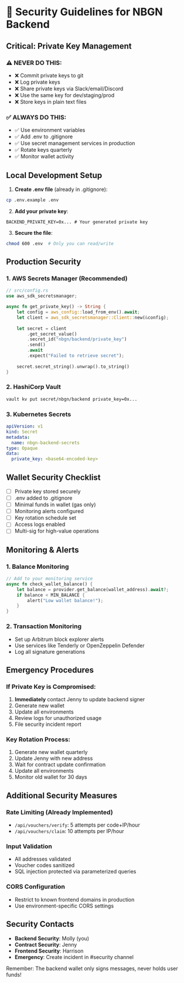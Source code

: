 # 🔐 Security Guidelines for NBGN Backend

## Critical: Private Key Management

### ⚠️ NEVER DO THIS:
- ❌ Commit private keys to git
- ❌ Log private keys
- ❌ Share private keys via Slack/email/Discord
- ❌ Use the same key for dev/staging/prod
- ❌ Store keys in plain text files

### ✅ ALWAYS DO THIS:
- ✅ Use environment variables
- ✅ Add .env to .gitignore
- ✅ Use secret management services in production
- ✅ Rotate keys quarterly
- ✅ Monitor wallet activity

## Local Development Setup

1. **Create .env file** (already in .gitignore):
```bash
cp .env.example .env
```

2. **Add your private key**:
```env
BACKEND_PRIVATE_KEY=0x... # Your generated private key
```

3. **Secure the file**:
```bash
chmod 600 .env  # Only you can read/write
```

## Production Security

### 1. AWS Secrets Manager (Recommended)
```rust
// src/config.rs
use aws_sdk_secretsmanager;

async fn get_private_key() -> String {
    let config = aws_config::load_from_env().await;
    let client = aws_sdk_secretsmanager::Client::new(&config);
    
    let secret = client
        .get_secret_value()
        .secret_id("nbgn/backend/private_key")
        .send()
        .await
        .expect("Failed to retrieve secret");
    
    secret.secret_string().unwrap().to_string()
}
```

### 2. HashiCorp Vault
```bash
vault kv put secret/nbgn/backend private_key=0x...
```

### 3. Kubernetes Secrets
```yaml
apiVersion: v1
kind: Secret
metadata:
  name: nbgn-backend-secrets
type: Opaque
data:
  private_key: <base64-encoded-key>
```

## Wallet Security Checklist

- [ ] Private key stored securely
- [ ] .env added to .gitignore
- [ ] Minimal funds in wallet (gas only)
- [ ] Monitoring alerts configured
- [ ] Key rotation schedule set
- [ ] Access logs enabled
- [ ] Multi-sig for high-value operations

## Monitoring & Alerts

### 1. Balance Monitoring
```rust
// Add to your monitoring service
async fn check_wallet_balance() {
    let balance = provider.get_balance(wallet_address).await?;
    if balance < MIN_BALANCE {
        alert("Low wallet balance!");
    }
}
```

### 2. Transaction Monitoring
- Set up Arbitrum block explorer alerts
- Use services like Tenderly or OpenZeppelin Defender
- Log all signature generations

## Emergency Procedures

### If Private Key is Compromised:
1. **Immediately** contact Jenny to update backend signer
2. Generate new wallet
3. Update all environments
4. Review logs for unauthorized usage
5. File security incident report

### Key Rotation Process:
1. Generate new wallet quarterly
2. Update Jenny with new address
3. Wait for contract update confirmation
4. Update all environments
5. Monitor old wallet for 30 days

## Additional Security Measures

### Rate Limiting (Already Implemented)
- `/api/vouchers/verify`: 5 attempts per code+IP/hour
- `/api/vouchers/claim`: 10 attempts per IP/hour

### Input Validation
- All addresses validated
- Voucher codes sanitized
- SQL injection protected via parameterized queries

### CORS Configuration
- Restrict to known frontend domains in production
- Use environment-specific CORS settings

## Security Contacts

- **Backend Security**: Molly (you)
- **Contract Security**: Jenny
- **Frontend Security**: Harrison
- **Emergency**: Create incident in #security channel

Remember: The backend wallet only signs messages, never holds user funds!